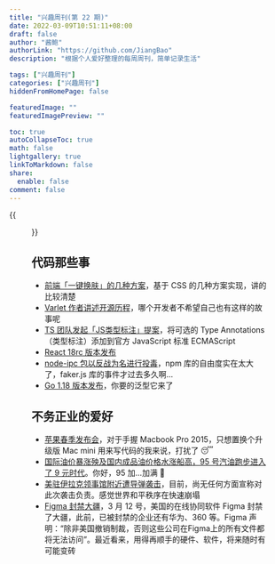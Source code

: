 ```yaml
---
title: "兴趣周刊(第 22 期)"
date: 2022-03-09T10:51:11+08:00
draft: false
author: "酱鲍"
authorLink: "https://github.com/JiangBao"
description: "根据个人爱好整理的每周周刊，简单记录生活"

tags: ["兴趣周刊"]
categories: ["兴趣周刊"]
hiddenFromHomePage: false

featuredImage: ""
featuredImagePreview: ""

toc: true
autoCollapseToc: true
math: false
lightgallery: true
linkToMarkdown: false
share:
  enable: false
comment: false
---
```


<!--more-->
{{<figure src="https://www.apple.com/newsroom/images/product/mac/standard/Apple-Mac-Studio-Studio-Display-hero-220308_big.jpg.large.jpg" title="苹果推出全新 Mac Studio 和 Studio Display">}}

## 代码那些事
* [前端「一键换肤」的几种方案](https://juejin.cn/post/7063010855167721486)，基于 CSS 的几种方案实现，讲的比较清楚
* [Varlet 作者讲述开源历程](https://juejin.cn/post/7038379264852361246)，哪个开发者不希望自己也有这样的故事呢
* [TS 团队发起「JS类型标注」提案](https://devblogs.microsoft.com/typescript/a-proposal-for-type-syntax-in-javascript/)，将可选的 Type Annotations（类型标注）添加到官方 JavaScript 标准 ECMAScript
* [React 18rc 版本发布](https://reactjs.org/blog/2022/03/08/react-18-upgrade-guide.html)
* [node-ipc 包以反战为名进行投毒](https://github.com/RIAEvangelist/node-ipc/issues/233)，npm 库的自由度实在太大了，faker.js 库的事件才过去多久啊...
* [Go 1.18 版本发布](https://go.dev/blog/go1.18)，你要的泛型它来了

## 不务正业的爱好
* [苹果春季发布会](https://www.apple.com.cn/apple-events/march-2022/)，对于手握 Macbook Pro 2015，只想置换个升级版 Mac mini 用来写代码的我来说，打扰了 😴
* [国际油价暴涨殃及国内成品油价格水涨船高，95 号汽油跑步进入了 9 元时代](https://www.weibo.com/a/hot/b986ca29679cc44a_0.html?type=grab)。你好，95 加...加满 🙈
* [美驻伊拉克领事馆附近遭导弹袭击](https://world.huanqiu.com/article/47AjAL3nr5x)，目前，尚无任何方面宣称对此次袭击负责。感觉世界和平秩序在快速崩塌
* [Figma 封禁大疆](https://36kr.com/p/1653253694109827)，3 月 12 号，美国的在线协同软件 Figma 封禁了大疆，此前，已被封禁的企业还有华为、360 等。Figma 声明：“除非美国撤销制裁，否则这些公司在Figma上的所有文件都将无法访问”。最近看来，用得再顺手的硬件、软件，将来随时有可能变砖